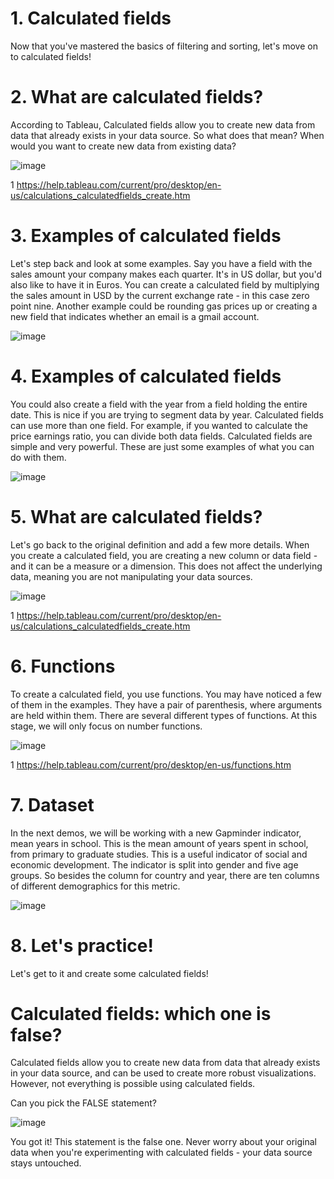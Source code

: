 # 1. Calculated fields

Now that you've mastered the basics of filtering and sorting, let's move on to calculated fields!

# 2. What are calculated fields?

According to Tableau, Calculated fields allow you to create new data from data that already exists in your data source. So what does that mean? When would you want to create new data from existing data?

![image](https://github.com/user-attachments/assets/ee3c1a34-e171-499b-a28e-9b4822c69be6)

1 https://help.tableau.com/current/pro/desktop/en-us/calculations_calculatedfields_create.htm

# 3. Examples of calculated fields

Let's step back and look at some examples. Say you have a field with the sales amount your company makes each quarter. It's in US dollar, but you'd also like to have it in Euros. You can create a calculated field by multiplying the sales amount in USD by the current exchange rate - in this case zero point nine. Another example could be rounding gas prices up or creating a new field that indicates whether an email is a gmail account.

![image](https://github.com/user-attachments/assets/073b9044-f711-4166-9475-702eb68d33d5)

# 4. Examples of calculated fields

You could also create a field with the year from a field holding the entire date. This is nice if you are trying to segment data by year. Calculated fields can use more than one field. For example, if you wanted to calculate the price earnings ratio, you can divide both data fields. Calculated fields are simple and very powerful. These are just some examples of what you can do with them.

![image](https://github.com/user-attachments/assets/e914b133-3bb3-4c45-b057-96eb6ab682cb)

# 5. What are calculated fields?

Let's go back to the original definition and add a few more details. When you create a calculated field, you are creating a new column or data field - and it can be a measure or a dimension. This does not affect the underlying data, meaning you are not manipulating your data sources.

![image](https://github.com/user-attachments/assets/28e3c8af-0c11-45d6-bc1d-359265a76ab8)

1 https://help.tableau.com/current/pro/desktop/en-us/calculations_calculatedfields_create.htm

# 6. Functions

To create a calculated field, you use functions. You may have noticed a few of them in the examples. They have a pair of parenthesis, where arguments are held within them. There are several different types of functions. At this stage, we will only focus on number functions.

![image](https://github.com/user-attachments/assets/4abc8336-f8aa-4f54-b925-a8c288de2a62)

1 https://help.tableau.com/current/pro/desktop/en-us/functions.htm

# 7. Dataset

In the next demos, we will be working with a new Gapminder indicator, mean years in school. This is the mean amount of years spent in school, from primary to graduate studies. This is a useful indicator of social and economic development. The indicator is split into gender and five age groups. So besides the column for country and year, there are ten columns of different demographics for this metric.

![image](https://github.com/user-attachments/assets/50d67431-16e5-498e-8fca-9045024d694e)

# 8. Let's practice!

Let's get to it and create some calculated fields!

# Calculated fields: which one is false?

Calculated fields allow you to create new data from data that already exists in your data source, and can be used to create more robust visualizations. However, not everything is possible using calculated fields.

Can you pick the FALSE statement?

![image](https://github.com/user-attachments/assets/01711149-9588-4063-b96d-73a6c1e44493)

You got it! This statement is the false one. Never worry about your original data when you're experimenting with calculated fields - your data source stays untouched.

